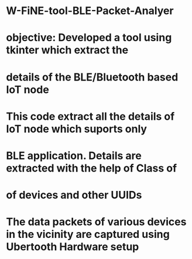 # W-FiNE-tool-BLE-Packet-Analyer

# objective: Developed a tool using tkinter which extract the 
#            details of the BLE/Bluetooth based IoT node

# This code extract all the details of IoT node which suports only 
# BLE application. Details are extracted with the help of Class of 
# of devices and other UUIDs

# The data packets of various devices in the vicinity are captured using Ubertooth Hardware setup
